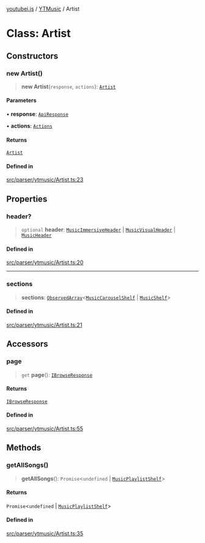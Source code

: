 [youtubei.js](../../../README.md) / [YTMusic](../README.md) / Artist

# Class: Artist

## Constructors

### new Artist()

> **new Artist**(`response`, `actions`): [`Artist`](Artist.md)

#### Parameters

• **response**: [`ApiResponse`](../../../interfaces/ApiResponse.md)

• **actions**: [`Actions`](../../../classes/Actions.md)

#### Returns

[`Artist`](Artist.md)

#### Defined in

[src/parser/ytmusic/Artist.ts:23](https://github.com/LuanRT/YouTube.js/blob/eb21af33db708f0355f4fb15881f5d4fabc7b06c/src/parser/ytmusic/Artist.ts#L23)

## Properties

### header?

> `optional` **header**: [`MusicImmersiveHeader`](../../YTNodes/classes/MusicImmersiveHeader.md) \| [`MusicVisualHeader`](../../YTNodes/classes/MusicVisualHeader.md) \| [`MusicHeader`](../../YTNodes/classes/MusicHeader.md)

#### Defined in

[src/parser/ytmusic/Artist.ts:20](https://github.com/LuanRT/YouTube.js/blob/eb21af33db708f0355f4fb15881f5d4fabc7b06c/src/parser/ytmusic/Artist.ts#L20)

***

### sections

> **sections**: [`ObservedArray`](../../Helpers/type-aliases/ObservedArray.md)\<[`MusicCarouselShelf`](../../YTNodes/classes/MusicCarouselShelf.md) \| [`MusicShelf`](../../YTNodes/classes/MusicShelf.md)\>

#### Defined in

[src/parser/ytmusic/Artist.ts:21](https://github.com/LuanRT/YouTube.js/blob/eb21af33db708f0355f4fb15881f5d4fabc7b06c/src/parser/ytmusic/Artist.ts#L21)

## Accessors

### page

> `get` **page**(): [`IBrowseResponse`](../../APIResponseTypes/type-aliases/IBrowseResponse.md)

#### Returns

[`IBrowseResponse`](../../APIResponseTypes/type-aliases/IBrowseResponse.md)

#### Defined in

[src/parser/ytmusic/Artist.ts:55](https://github.com/LuanRT/YouTube.js/blob/eb21af33db708f0355f4fb15881f5d4fabc7b06c/src/parser/ytmusic/Artist.ts#L55)

## Methods

### getAllSongs()

> **getAllSongs**(): `Promise`\<`undefined` \| [`MusicPlaylistShelf`](../../YTNodes/classes/MusicPlaylistShelf.md)\>

#### Returns

`Promise`\<`undefined` \| [`MusicPlaylistShelf`](../../YTNodes/classes/MusicPlaylistShelf.md)\>

#### Defined in

[src/parser/ytmusic/Artist.ts:35](https://github.com/LuanRT/YouTube.js/blob/eb21af33db708f0355f4fb15881f5d4fabc7b06c/src/parser/ytmusic/Artist.ts#L35)
